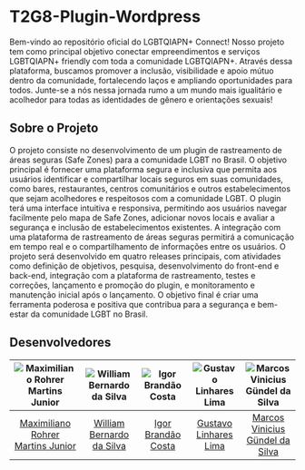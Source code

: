 

# T2G8-Plugin-Wordpress

Bem-vindo ao repositório oficial do LGBTQIAPN+ Connect! Nosso projeto tem como principal objetivo conectar empreendimentos e serviços LGBTQIAPN+ friendly com toda a comunidade LGBTQIAPN+. Através dessa plataforma, buscamos promover a inclusão, visibilidade e apoio mútuo dentro da comunidade, fortalecendo laços e ampliando oportunidades para todos. Junte-se a nós nessa jornada rumo a um mundo mais igualitário e acolhedor para todas as identidades de gênero e orientações sexuais!

## Sobre o Projeto

O projeto consiste no desenvolvimento de um plugin de rastreamento de áreas seguras (Safe Zones) para a comunidade LGBT no Brasil. O objetivo principal é fornecer uma plataforma segura e inclusiva que permita aos usuários identificar e compartilhar locais seguros em suas comunidades, como bares, restaurantes, centros comunitários e outros estabelecimentos que sejam acolhedores e respeitosos com a comunidade LGBT. O plugin terá uma interface intuitiva e responsiva, permitindo aos usuários navegar facilmente pelo mapa de Safe Zones, adicionar novos locais e avaliar a segurança e inclusão de estabelecimentos existentes. A integração com uma plataforma de rastreamento de áreas seguras permitirá a comunicação em tempo real e o compartilhamento de informações entre os usuários. O projeto será desenvolvido em quatro releases principais, com atividades como definição de objetivos, pesquisa, desenvolvimento do front-end e back-end, integração com a plataforma de rastreamento, testes e correções, lançamento e promoção do plugin, e monitoramento e manutenção inicial após o lançamento. O objetivo final é criar uma ferramenta poderosa e positiva que contribua para a segurança e bem-estar da comunidade LGBT no Brasil.

## Desenvolvedores

| ![Maximiliano Rohrer Martins Junior](https://avatars.githubusercontent.com/u/160171332?v=4) | ![William Bernardo da Silva](https://avatars.githubusercontent.com/u/124713089?v=4) | ![Igor Brandão Costa](https://avatars.githubusercontent.com/u/111445872?v=4) | ![Gustavo Linhares Lima](https://avatars.githubusercontent.com/u/143884487?v=4) | ![Marcos Vinicius Gündel da Silva](https://avatars.githubusercontent.com/u/85762681?v=4) |
|:---:|:---:|:---:|:---:|:---:|
| [Maximiliano Rohrer Martins Junior](https://github.com/Max-Rohrer20) | [William Bernardo da Silva](https://github.com/WillxBernardo) | [Igor Brandão Costa](https://github.com/Punkrig) | [Gustavo Linhares Lima](https://github.com/guslnhm) | [Marcos Vinicius Gündel da Silva](https://github.com/MarcosViniciusG) |


